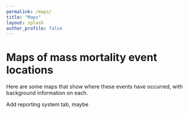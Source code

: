 ```yaml
---
permalink: /maps/
title: "Maps"
layout: splash
author_profile: false
---
```


# Maps of mass mortality event locations
Here are some maps that show where these events have occurred, with background information on each.

Add reporting system tab, maybe